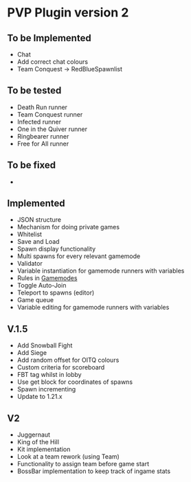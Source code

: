 PVP Plugin version 2
===========
## To be Implemented
* Chat
* Add correct chat colours
* Team Conquest -> RedBlueSpawnlist

## To be tested
* Death Run runner
* Team Conquest runner
* Infected runner
* One in the Quiver runner
* Ringbearer runner
* Free for All runner

## To be fixed
* 

## Implemented
* JSON structure
* Mechanism for doing private games
* Whitelist
* Save and Load
* Spawn display functionality
* Multi spawns for every relevant gamemode
* Validator
* Variable instantiation for gamemode runners with variables
* Rules in [Gamemodes](src/main/java/com/mcmiddleearth/pvpplugin/statics/Gamemodes.java)
* Toggle Auto-Join
* Teleport to spawns (editor)
* Game queue
* Variable editing for gamemode runners with variables

## V.1.5
* Add Snowball Fight
* Add Siege
* Add random offset for OITQ colours
* Custom criteria for scoreboard
* FBT tag whilst in lobby
* Use get block for coordinates of spawns
* Spawn incrementing
* Update to 1.21.x

## V2
* Juggernaut
* King of the Hill
* Kit implementation
* Look at a team rework (using Team)
* Functionality to assign team before game start
* BossBar implementation to keep track of ingame stats
